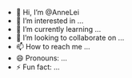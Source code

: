 - 👋 Hi, I’m @AnneLei
- 👀 I’m interested in ...
- 🌱 I’m currently learning ...
- 💞️ I’m looking to collaborate on ...
- 📫 How to reach me ...
- 😄 Pronouns: ...
- ⚡ Fun fact: ...
<!---
AnneLei/AnneLei is a ✨ special ✨ repository because its `README.md` (this file) appears on your GitHub profile.
You can click the Preview link to take a look at your changes.
--->
